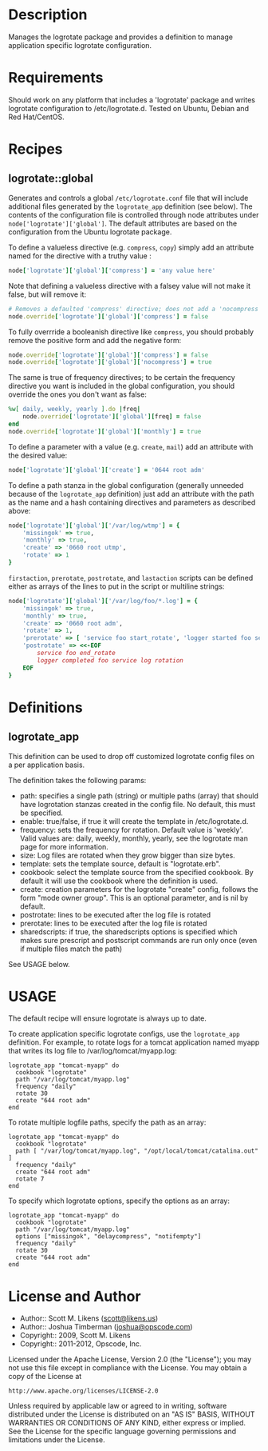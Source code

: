 Description
===========

Manages the logrotate package and provides a definition to manage
application specific logrotate configuration.

Requirements
============

Should work on any platform that includes a 'logrotate' package and
writes logrotate configuration to /etc/logrotate.d. Tested on Ubuntu,
Debian and Red Hat/CentOS.

Recipes
=======

## logrotate::global

Generates and controls a global `/etc/logrotate.conf` file that will include
additional files generated by the `logrotate_app` definition (see below). The
contents of the configuration file is controlled through node attributes under
`node['logrotate']['global']`. The default attributes are based on the
configuration from the Ubuntu logrotate package.

To define a valueless directive (e.g. `compress`, `copy`) simply add an attribute
named for the directive with a truthy value :

```ruby
node['logrotate']['global']['compress'] = 'any value here'
```

Note that defining a valueless directive with a falsey value will not make it
false, but will remove it:

```ruby
# Removes a defaulted 'compress' directive; does not add a 'nocompress' directive.
node.override['logrotate']['global']['compress'] = false
```

To fully overrride a booleanish directive like `compress`, you should probably
remove the positive form and add the negative form:

```ruby
node.override['logrotate']['global']['compress'] = false
node.override['logrotate']['global']['nocompress'] = true
```

The same is true of frequency directives; to be certain the frequency directive
you want is included in the global configuration, you should override the ones
you don't want as false:

```ruby
%w[ daily, weekly, yearly ].do |freq|
    node.override['logrotate']['global'][freq] = false
end
node.override['logrotate']['global']['monthly'] = true
```

To define a parameter with a value (e.g. `create`, `mail`) add an attribute
with the desired value:

```ruby
node['logrotate']['global']['create'] = '0644 root adm'
```

To define a path stanza in the global configuration (generally unneeded because
of the `logrotate_app` definition) just add an attribute with the path as the
name and a hash containing directives and parameters as described above:

```ruby
node['logrotate']['global']['/var/log/wtmp'] = {
    'missingok' => true,
    'monthly' => true,
    'create' => '0660 root utmp',
    'rotate' => 1
}
```

`firstaction`, `prerotate`, `postrotate`, and `lastaction` scripts can be defined either
as arrays of the lines to put in the script or multiline strings:

```ruby
node['logrotate']['global']['/var/log/foo/*.log'] = {
    'missingok' => true,
    'monthly' => true,
    'create' => '0660 root adm',
    'rotate' => 1,
    'prerotate' => [ 'service foo start_rotate', 'logger started foo service log rotation' ],
    'postrotate' => <<-EOF
        service foo end_rotate
        logger completed foo service log rotation
    EOF
}
```

Definitions
===========

## logrotate\_app

This definition can be used to drop off customized logrotate config
files on a per application basis.

The definition takes the following params:

* path: specifies a single path (string) or multiple paths (array)
  that should have logrotation stanzas created in the config file. No
  default, this must be specified.
* enable: true/false, if true it will create the template in
  /etc/logrotate.d.
* frequency: sets the frequency for rotation. Default value is
  'weekly'. Valid values are: daily, weekly, monthly, yearly, see the
  logrotate man page for more information.
* size: Log files are rotated when they grow bigger than size bytes.
* template: sets the template source, default is "logrotate.erb".
* cookbook: select the template source from the specified cookbook. By
  default it will use the cookbook where the definition is used.
* create: creation parameters for the logrotate "create" config,
  follows the form "mode owner group". This is an optional parameter,
  and is nil by default.
* postrotate: lines to be executed after the log file is rotated
* prerotate: lines to be executed after the log file is rotated
* sharedscripts: if true, the sharedscripts options is specified which
  makes sure prescript and postscript commands are run only once (even
  if multiple files match the path)

See USAGE below.

USAGE
====

The default recipe will ensure logrotate is always up to date.

To create application specific logrotate configs, use the
`logrotate_app` definition. For example, to rotate logs for a tomcat
application named myapp that writes its log file to
/var/log/tomcat/myapp.log:

    logrotate_app "tomcat-myapp" do
      cookbook "logrotate"
      path "/var/log/tomcat/myapp.log"
      frequency "daily"
      rotate 30
      create "644 root adm"
    end

To rotate multiple logfile paths, specify the path as an array:

    logrotate_app "tomcat-myapp" do
      cookbook "logrotate"
      path [ "/var/log/tomcat/myapp.log", "/opt/local/tomcat/catalina.out" ]
      frequency "daily"
      create "644 root adm"
      rotate 7
    end

To specify which logrotate options, specify the options as an array:

    logrotate_app "tomcat-myapp" do
      cookbook "logrotate"
      path "/var/log/tomcat/myapp.log"
      options ["missingok", "delaycompress", "notifempty"]
      frequency "daily"
      rotate 30
      create "644 root adm"
    end

License and Author
==================

- Author:: Scott M. Likens (<scott@likens.us>)
- Author:: Joshua Timberman (<joshua@opscode.com>)
- Copyright:: 2009, Scott M. Likens
- Copyright:: 2011-2012, Opscode, Inc.

Licensed under the Apache License, Version 2.0 (the "License");
you may not use this file except in compliance with the License.
You may obtain a copy of the License at

    http://www.apache.org/licenses/LICENSE-2.0

Unless required by applicable law or agreed to in writing, software
distributed under the License is distributed on an "AS IS" BASIS,
WITHOUT WARRANTIES OR CONDITIONS OF ANY KIND, either express or implied.
See the License for the specific language governing permissions and
limitations under the License.
